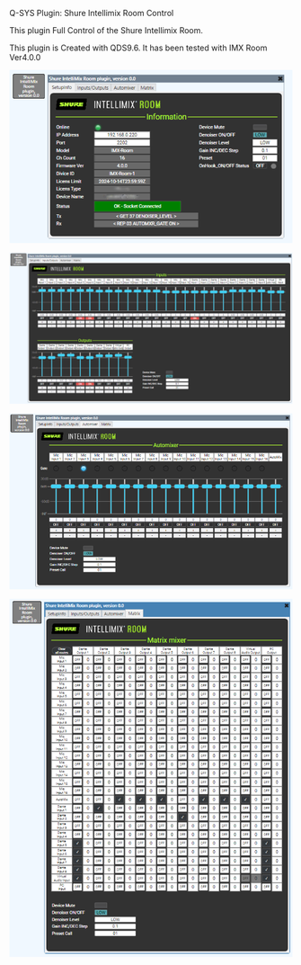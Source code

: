 Q-SYS Plugin: Shure Intellimix Room Control

This plugin Full Control of the Shure Intellimix Room.

This plugin is Created with QDS9.6. It has been tested with IMX Room Ver4.0.0

![Alt text](screenshot-01.png)

![Alt text](screenshot-02.png)

![Alt text](screenshot-03.png)

![Alt text](screenshot-04.png)
